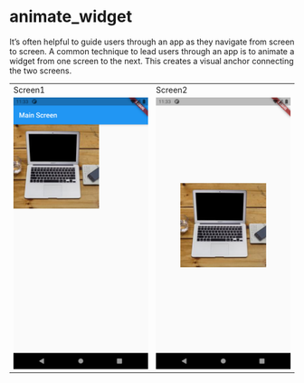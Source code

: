 # animate_widget


It’s often helpful to guide users through an app as they navigate from screen to screen. A common technique to lead users through an app is to animate a widget from one screen to the next. This creates a visual anchor connecting the two screens.



<table>
  <tr>
    <td>Screen1</td>
     <td>Screen2</td>
  </tr>
  <tr>
    <td><img src="output1.png" width=270 height=480></td>
    <td><img src="output2.png" width=270 height=480></td>
 
  </tr>
 </table>